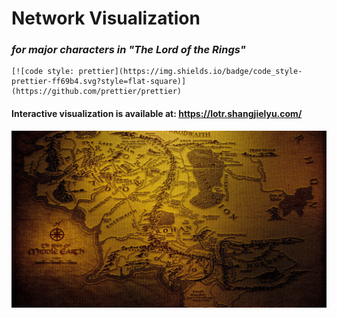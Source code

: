 # Network Visualization

### *for major characters in "The Lord of the Rings"*

```
[![code style: prettier](https://img.shields.io/badge/code_style-prettier-ff69b4.svg?style=flat-square)](https://github.com/prettier/prettier)
```

#### Interactive visualization is available at: https://lotr.shangjielyu.com/

![preview](docs/background.jpg)